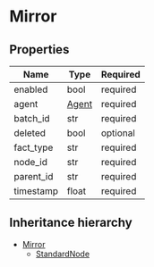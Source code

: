 

# Mirror

## Properties

Name | Type | Required
-------- | -------- | --------
enabled | bool | required
agent | [Agent](Agent.md) | required
batch_id | str | required
deleted | bool | optional
fact_type | str | required
node_id | str | required
parent_id | str | required
timestamp | float | required




## Inheritance hierarchy


* [Mirror](Mirror.md)
    * [StandardNode](StandardNode.md)
